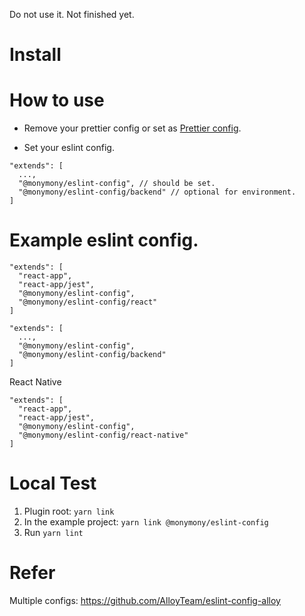 Do not use it. Not finished yet. 

# Install

# How to use

- Remove your prettier config or set as [Prettier config](./.prettierrc.js).

- Set your eslint config.
```
"extends": [
  ...,
  "@monymony/eslint-config", // should be set.
  "@monymony/eslint-config/backend" // optional for environment.
]
```

# Example eslint config. 
```
"extends": [
  "react-app",
  "react-app/jest",
  "@monymony/eslint-config",
  "@monymony/eslint-config/react"
]
```

```
"extends": [
  ...,
  "@monymony/eslint-config",
  "@monymony/eslint-config/backend"
]
```

React Native
```
"extends": [
  "react-app",
  "react-app/jest",
  "@monymony/eslint-config",
  "@monymony/eslint-config/react-native"
]
```



# Local Test

1. Plugin root: `yarn link`
2. In the example project: `yarn link @monymony/eslint-config`
3. Run `yarn lint`

# Refer

Multiple configs: https://github.com/AlloyTeam/eslint-config-alloy
